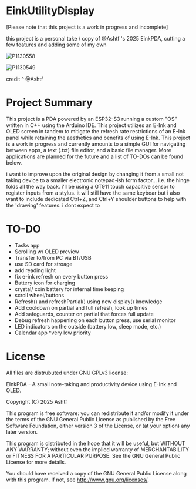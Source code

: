 # EinkUtilityDisplay
[Please note that this project is a work in progress and incomplete]

this project is a personal take / copy of @Ashtf 's 2025 EinkPDA, cutting a few features and adding some of my own

![P1130558](https://github.com/user-attachments/assets/791df932-b2c9-459f-9c58-0640f6f8a929)

![P1130549](https://github.com/user-attachments/assets/870af762-9d3f-4b4d-afb1-b597d016a69a)

credit ^ @Ashtf 

# Project Summary
  This project is a PDA powered by an ESP32-S3 running a custom "OS" written in C++ using the Arduino IDE. This project utilizes an E-Ink and OLED screen in tandem to mitigate the refresh rate restrictions of an E-Ink panel while retaining the aesthetics and benefits of using E-Ink. This project is a work in progress and currently amounts to a simple GUI for navigating between apps, a text (.txt) file editor, and a basic file manager. More applications are planned for the future and a list of TO-DOs can be found below.

  i want to improve upon the original design by changing it from a small not taking device to a smaller electronic notepad-ish form factor... i.e. the hinge folds all the way back. i'll be using a GT911 touch capacitive sensor to register inputs from a stylus. it will still have the same keyboar but i also want to include dedicated Ctrl+Z, and Ctrl+Y shoulder buttons to help with the 'drawing' features. i dont expect to 


# TO-DO
- Tasks app
- Scrolling w/ OLED preview
- Transfer to/from PC via BT/USB
- use SD card for stroage
- add reading light
- fix e-ink refresh on every button press
- Battery icon for charging
- crystal/ coin battery for internal time keeping
- scroll wheel/buttons
- Refresh() and refreshPartial() using new display() knowledge
- Add cooldown on partial and full refresh, look up times
- Add safeguards, counter on partial that forces full update
- Debug refresh happening on each button press, use serial monitor
- LED indicators on the outside (battery low, sleep mode, etc.)
- Calendar app *very low priority


# License
All files are distrubuted under GNU GPLv3 license:

EInkPDA - A small note-taking and productivity device using E-Ink and OLED.

Copyright (C) 2025 Ashtf

This program is free software: you can redistribute it and/or modify
it under the terms of the GNU General Public License as published by
the Free Software Foundation, either version 3 of the License, or
(at your option) any later version.


This program is distributed in the hope that it will be useful,
but WITHOUT ANY WARRANTY; without even the implied warranty of
MERCHANTABILITY or FITNESS FOR A PARTICULAR PURPOSE.  See the
GNU General Public License for more details.


You should have received a copy of the GNU General Public License
along with this program.  If not, see <http://www.gnu.org/licenses/>.
